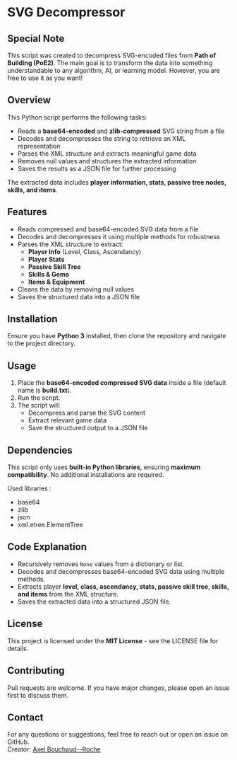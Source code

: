 # SVG Decompressor

## Special Note  
This script was created to decompress SVG-encoded files from **Path of Building (PoE2)**. The main goal is to transform the data into something understandable to any algorithm, AI, or learning model. However, you are free to use it as you want!  

## Overview  
This Python script performs the following tasks:  
- Reads a **base64-encoded** and **zlib-compressed** SVG string from a file  
- Decodes and decompresses the string to retrieve an XML representation  
- Parses the XML structure and extracts meaningful game data  
- Removes null values and structures the extracted information  
- Saves the results as a JSON file for further processing  

The extracted data includes **player information, stats, passive tree nodes, skills, and items**.  

## Features  
- Reads compressed and base64-encoded SVG data from a file  
- Decodes and decompresses it using multiple methods for robustness  
- Parses the XML structure to extract:  
  - **Player Info** (Level, Class, Ascendancy)  
  - **Player Stats**  
  - **Passive Skill Tree**   
  - **Skills & Gems**  
  - **Items & Equipment**  
- Cleans the data by removing null values  
- Saves the structured data into a JSON file  

## Installation  
Ensure you have **Python 3** installed, then clone the repository and navigate to the project directory.  

## Usage  
1. Place the **base64-encoded compressed SVG data** inside a file (default name is **build.txt**).  
2. Run the script.  
3. The script will:  
   - Decompress and parse the SVG content  
   - Extract relevant game data  
   - Save the structured output to a JSON file  

## Dependencies  
This script only uses **built-in Python libraries**, ensuring **maximum compatibility**. No additional installations are required.  

Used libraries :
  - base64
  - zlib
  - json
  - xml.etree.ElementTree  

## Code Explanation  
- Recursively removes `None` values from a dictionary or list.  
- Decodes and decompresses base64-encoded SVG data using multiple methods.  
- Extracts player **level, class, ascendancy, stats, passive skill tree, skills, and items** from the XML structure.  
- Saves the extracted data into a structured JSON file.  

## License  
This project is licensed under the **MIT License** - see the LICENSE file for details.  

## Contributing  
Pull requests are welcome. If you have major changes, please open an issue first to discuss them.  

## Contact  
For any questions or suggestions, feel free to reach out or open an issue on GitHub.  
Creator: [Axel Bouchaud--Roche](https://github.com/AxelBcr)
